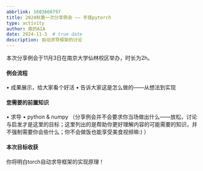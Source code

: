 ```yaml
---
abbrlink: 1603660797
title: 2024秋第一次分享例会 —— 手搓pytorch
type: activity
author: 南的AIA
date: 2024-11-3  # true date
description: 自动求导框架的讨论
---
```



本次分享例会于11月3日在南京大学仙林校区举办，时长为2h。

#### 例会流程
• 成果展示，给大家看个好活
• 告诉大家这是怎么做的——从想法到实现

#### 您需要的前置知识
• 求导
• python & numpy
（分享例会并不会要求你当场做出什么——放松，讨论与启发才是这里的目标；这里列出的是帮助你更好理解内容的可能需要的知识，并不强制需要你会些什么；你不会做饭也能享受美食视频嘛:) ）
#### 本次目标收获
你将明白torch自动求导框架的实现原理！